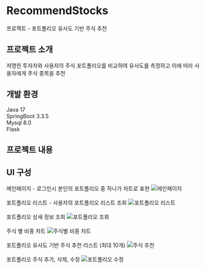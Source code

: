 # RecommendStocks
프로젝트 - 포트폴리오 유사도 기반 주식 추천

## 프로젝트 소개
저명힌 투자자와 사용자의 주식 포트폴리오를 비교하여 유사도를 측정하고 이에 따라 사용자에게 주식 종목을 추천

## 개발 환경
Java 17<br/>
SpringBoot 3.3.5<br/>
Mysql 8.0<br/>
Flask<br/>

## 프로젝트 내용




## UI 구성
메인페이지 - 로그인시 본인의 포트폴리오 중 하나가 차트로 표현
![메인페이지](https://github.com/user-attachments/assets/13eae5ab-450d-46dc-91e0-89acdc9ce42b)
<br/>
<br/>
포트폴리오 리스트 - 사용자의 포트폴리오 리스트 조회
![포트폴리오 리스트](https://github.com/user-attachments/assets/98e18af9-a94b-407d-8aff-5d9b2c502f30)
<br/>
<br/>
포트폴리오 상세 정보 조회
![포트폴리오 조회](https://github.com/user-attachments/assets/ae0b25ac-4065-45d3-8882-ad4976e48a9c)
<br/>
<br/>
주식 별 비중 차트
![주식별 비중 차트](https://github.com/user-attachments/assets/83bb42ce-f6df-4bbf-b649-72305d5e2f40)
<br/>
<br/>
포트폴리오 유사도 기반 주식 추천 리스트 (최대 10개)
![주식 추천](https://github.com/user-attachments/assets/e612818c-fb8b-4520-b043-d07a665cbd6a)
<br/>
<br/>
포트폴리오 주식 추가, 삭제, 수정
![포트폴리오 수정](https://github.com/user-attachments/assets/a955ad89-dd56-4cf3-af93-20ad6662cc36)
<br/>
<br/>
